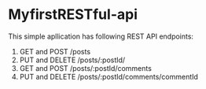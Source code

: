 # MyfirstRESTful-api

This simple apllication has following REST API endpoints:
1. GET and POST /posts
2. PUT and DELETE /posts/:postId/
3. GET and POST /posts/:postId/comments
4. PUT and DELETE /posts/:postId/comments/commentId

